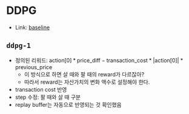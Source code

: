 # DDPG

- Link: [baseline](https://stable-baselines3.readthedocs.io/en/master/modules/ddpg.html)

## `ddpg-1`
- 정의된 리워드: $\text{action}[0] * \text{price\_diff} - \text{transaction\_cost} * |\text{action[0]}| * \text{previous\_price}$
    - 이 방식으로 하면 살 때와 팔 때의 reward가 다르잖아?
    - 따라서 reward는 자산가치의 변화 액수로 설정해야 한다.
- transaction cost 반영
- step 수정: 팔 때와 살 때 구분
- replay buffer는 자동으로 반영되는 것 확인했음